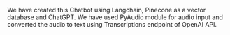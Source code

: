 We have created this Chatbot using Langchain, Pinecone as a vector database and ChatGPT. We have used PyAudio module for audio input and converted the audio to text using Transcriptions endpoint of OpenAI API.
